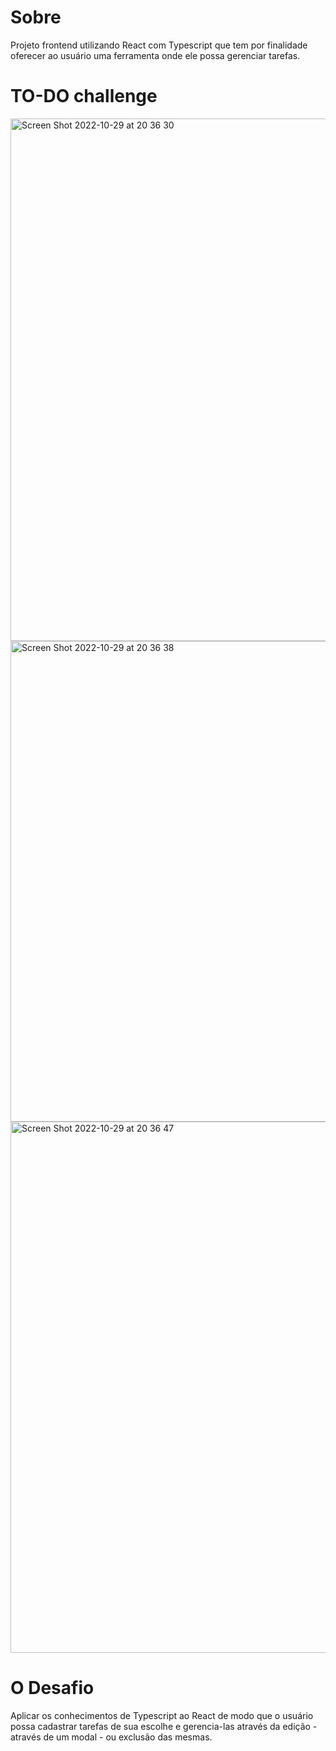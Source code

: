 # Sobre

Projeto frontend utilizando React com Typescript que tem por finalidade oferecer ao usuário uma ferramenta onde ele possa gerenciar tarefas.

# TO-DO challenge

<img width="836" alt="Screen Shot 2022-10-29 at 20 36 30" src="https://user-images.githubusercontent.com/96317035/198856501-14cb4f9b-3254-485e-9c1d-e7e1c02e539c.png">
<img width="769" alt="Screen Shot 2022-10-29 at 20 36 38" src="https://user-images.githubusercontent.com/96317035/198856504-2df94a14-ea39-452a-8147-c093eecb549e.png">
<img width="850" alt="Screen Shot 2022-10-29 at 20 36 47" src="https://user-images.githubusercontent.com/96317035/198856505-94840584-a68b-49df-b9bc-1a591b2c72fb.png">

# O Desafio

Aplicar os conhecimentos de Typescript ao React de modo que o usuário possa cadastrar tarefas de sua escolhe e gerencia-las através da edição - através de um modal - ou exclusão das mesmas.


